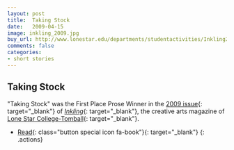 ```yaml
---
layout: post
title:  Taking Stock
date:   2009-04-15
image: inkling_2009.jpg
buy_url: http://www.lonestar.edu/departments/studentactivities/Inkling2009.pdf
comments: false
categories:
- short stories
---
```


## Taking Stock

"Taking Stock" was the First Place Prose Winner in the [2009 issue][inkling2009]{: target="_blank"} of [*Inkling*][inkling]{: target="_blank"}, the creative
arts magazine of [Lone Star College-Tomball][lsc]{: target="_blank"}.

- [Read][inkling2009]{: class="button special icon fa-book"}{: target="_blank"}
{: .actions}

<br />
<br />
<br />
<br />
<br />
<br />
<br />

[inkling2009]:http://www.lonestar.edu/departments/studentactivities/Inkling2009.pdf
[inkling]:http://www.lonestar.edu/past-inkling-issues.htm
[lsc]:http://www.lonestar.edu/tomball.htm